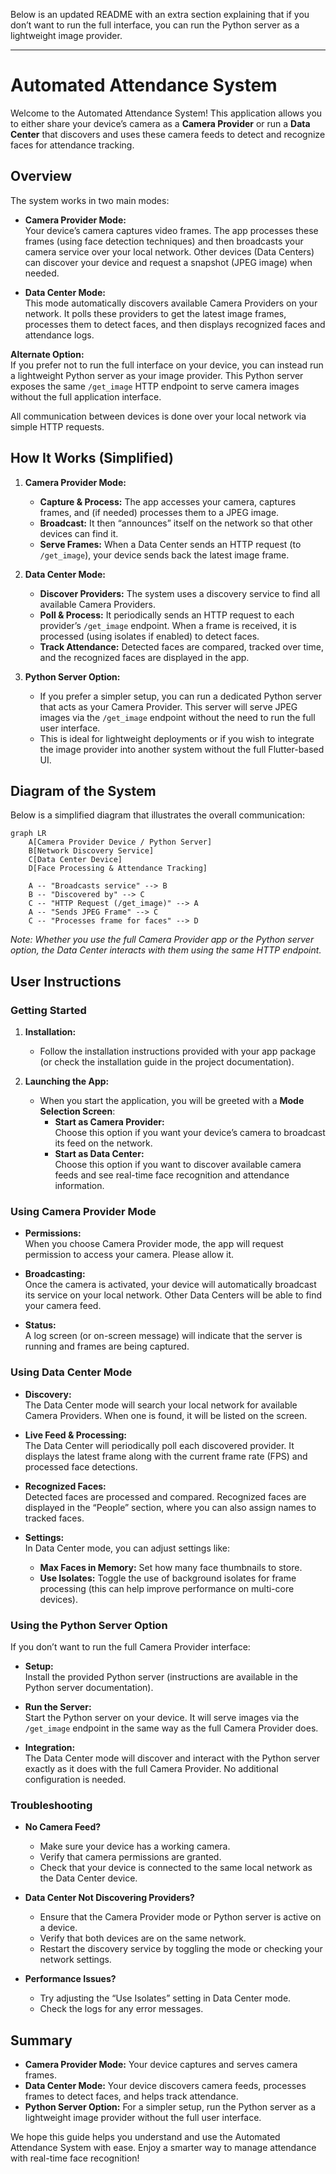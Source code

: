 Below is an updated README with an extra section explaining that if you don’t want to run the full interface, you can run the Python server as a lightweight image provider.

---

# Automated Attendance System

Welcome to the Automated Attendance System! This application allows you to either share your device’s camera as a **Camera Provider** or run a **Data Center** that discovers and uses these camera feeds to detect and recognize faces for attendance tracking.

## Overview

The system works in two main modes:

- **Camera Provider Mode:**  
  Your device’s camera captures video frames. The app processes these frames (using face detection techniques) and then broadcasts your camera service over your local network. Other devices (Data Centers) can discover your device and request a snapshot (JPEG image) when needed.

- **Data Center Mode:**  
  This mode automatically discovers available Camera Providers on your network. It polls these providers to get the latest image frames, processes them to detect faces, and then displays recognized faces and attendance logs.

**Alternate Option:**  
If you prefer not to run the full interface on your device, you can instead run a lightweight Python server as your image provider. This Python server exposes the same `/get_image` HTTP endpoint to serve camera images without the full application interface.

All communication between devices is done over your local network via simple HTTP requests.

## How It Works (Simplified)

1. **Camera Provider Mode:**
   - **Capture & Process:** The app accesses your camera, captures frames, and (if needed) processes them to a JPEG image.
   - **Broadcast:** It then “announces” itself on the network so that other devices can find it.
   - **Serve Frames:** When a Data Center sends an HTTP request (to `/get_image`), your device sends back the latest image frame.

2. **Data Center Mode:**
   - **Discover Providers:** The system uses a discovery service to find all available Camera Providers.
   - **Poll & Process:** It periodically sends an HTTP request to each provider’s `/get_image` endpoint. When a frame is received, it is processed (using isolates if enabled) to detect faces.
   - **Track Attendance:** Detected faces are compared, tracked over time, and the recognized faces are displayed in the app.

3. **Python Server Option:**
   - If you prefer a simpler setup, you can run a dedicated Python server that acts as your Camera Provider. This server will serve JPEG images via the `/get_image` endpoint without the need to run the full user interface.
   - This is ideal for lightweight deployments or if you wish to integrate the image provider into another system without the full Flutter-based UI.

## Diagram of the System

Below is a simplified diagram that illustrates the overall communication:

```mermaid
graph LR
    A[Camera Provider Device / Python Server]
    B[Network Discovery Service]
    C[Data Center Device]
    D[Face Processing & Attendance Tracking]

    A -- "Broadcasts service" --> B
    B -- "Discovered by" --> C
    C -- "HTTP Request (/get_image)" --> A
    A -- "Sends JPEG Frame" --> C
    C -- "Processes frame for faces" --> D
```

*Note: Whether you use the full Camera Provider app or the Python server option, the Data Center interacts with them using the same HTTP endpoint.*

## User Instructions

### Getting Started

1. **Installation:**
   - Follow the installation instructions provided with your app package (or check the installation guide in the project documentation).

2. **Launching the App:**
   - When you start the application, you will be greeted with a **Mode Selection Screen**:
     - **Start as Camera Provider:**  
       Choose this option if you want your device’s camera to broadcast its feed on the network.
     - **Start as Data Center:**  
       Choose this option if you want to discover available camera feeds and see real-time face recognition and attendance information.

### Using Camera Provider Mode

- **Permissions:**  
  When you choose Camera Provider mode, the app will request permission to access your camera. Please allow it.
  
- **Broadcasting:**  
  Once the camera is activated, your device will automatically broadcast its service on your local network. Other Data Centers will be able to find your camera feed.

- **Status:**  
  A log screen (or on-screen message) will indicate that the server is running and frames are being captured.

### Using Data Center Mode

- **Discovery:**  
  The Data Center mode will search your local network for available Camera Providers. When one is found, it will be listed on the screen.
  
- **Live Feed & Processing:**  
  The Data Center will periodically poll each discovered provider. It displays the latest frame along with the current frame rate (FPS) and processed face detections.
  
- **Recognized Faces:**  
  Detected faces are processed and compared. Recognized faces are displayed in the “People” section, where you can also assign names to tracked faces.

- **Settings:**  
  In Data Center mode, you can adjust settings like:
  - **Max Faces in Memory:** Set how many face thumbnails to store.
  - **Use Isolates:** Toggle the use of background isolates for frame processing (this can help improve performance on multi-core devices).

### Using the Python Server Option

If you don’t want to run the full Camera Provider interface:
  
- **Setup:**  
  Install the provided Python server (instructions are available in the Python server documentation).

- **Run the Server:**  
  Start the Python server on your device. It will serve images via the `/get_image` endpoint in the same way as the full Camera Provider does.
  
- **Integration:**  
  The Data Center mode will discover and interact with the Python server exactly as it does with the full Camera Provider. No additional configuration is needed.

### Troubleshooting

- **No Camera Feed?**  
  - Make sure your device has a working camera.
  - Verify that camera permissions are granted.
  - Check that your device is connected to the same local network as the Data Center device.

- **Data Center Not Discovering Providers?**  
  - Ensure that the Camera Provider mode or Python server is active on a device.
  - Verify that both devices are on the same network.
  - Restart the discovery service by toggling the mode or checking your network settings.

- **Performance Issues?**  
  - Try adjusting the “Use Isolates” setting in Data Center mode.
  - Check the logs for any error messages.

## Summary

- **Camera Provider Mode:** Your device captures and serves camera frames.
- **Data Center Mode:** Your device discovers camera feeds, processes frames to detect faces, and helps track attendance.
- **Python Server Option:** For a simpler setup, run the Python server as a lightweight image provider without the full user interface.

We hope this guide helps you understand and use the Automated Attendance System with ease. Enjoy a smarter way to manage attendance with real-time face recognition!
